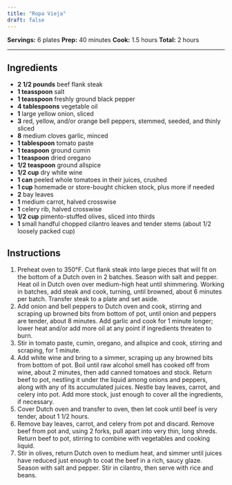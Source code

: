 ```yaml
---
title: "Ropa Vieja"
draft: false
---
```


**Servings:** 6 plates
**Prep:** 40 minutes
**Cook:** 1.5 hours
**Total:** 2 hours

---

## Ingredients

- **2 1/2 pounds** beef flank steak
- **1 teasspoon** salt
- **1 teasspoon** freshly ground black pepper
- **4 tablespoons** vegetable oil
- **1** large yellow onion, sliced
- **3** red, yellow, and/or orange bell peppers, stemmed, seeded, and thinly sliced
- **8** medium cloves garlic, minced
- **1 tablespoon** tomato paste
- **1 teaspoon** ground cumin
- **1 teaspoon** dried oregano
- **1/2 teaspoon** ground allspice
- **1/2 cup** dry white wine
- **1 can** peeled whole tomatoes in their juices, crushed
- **1 cup** homemade or store-bought chicken stock, plus more if needed
- **2** bay leaves
- **1** medium carrot, halved crosswise
- **1** celery rib, halved crosswise
- **1/2 cup** pimento-stuffed olives, sliced into thirds
- **1** small handful chopped cilantro leaves and tender stems (about 1/2 loosely packed cup)

## Instructions

1. Preheat oven to 350°F. Cut flank steak into large pieces that will fit on the bottom of a Dutch oven in 2 batches. Season with salt and pepper. Heat oil in Dutch oven over medium-high heat until shimmering. Working in batches, add steak and cook, turning, until browned, about 6 minutes per batch. Transfer steak to a plate and set aside.
2. Add onion and bell peppers to Dutch oven and cook, stirring and scraping up browned bits from bottom of pot, until onion and peppers are tender, about 8 minutes. Add garlic and cook for 1 minute longer; lower heat and/or add more oil at any point if ingredients threaten to burn.
3. Stir in tomato paste, cumin, oregano, and allspice and cook, stirring and scraping, for 1 minute.
4. Add white wine and bring to a simmer, scraping up any browned bits from bottom of pot. Boil until raw alcohol smell has cooked off from wine, about 2 minutes, then add canned tomatoes and stock. Return beef to pot, nestling it under the liquid among onions and peppers, along with any of its accumulated juices. Nestle bay leaves, carrot, and celery into pot. Add more stock, just enough to cover all the ingredients, if necessary.
5. Cover Dutch oven and transfer to oven, then let cook until beef is very tender, about 1 1/2 hours.
6. Remove bay leaves, carrot, and celery from pot and discard. Remove beef from pot and, using 2 forks, pull apart into very thin, long shreds. Return beef to pot, stirring to combine with vegetables and cooking liquid.
7. Stir in olives, return Dutch oven to medium heat, and simmer until juices have reduced just enough to coat the beef in a rich, saucy glaze. Season with salt and pepper. Stir in cilantro, then serve with rice and beans.
